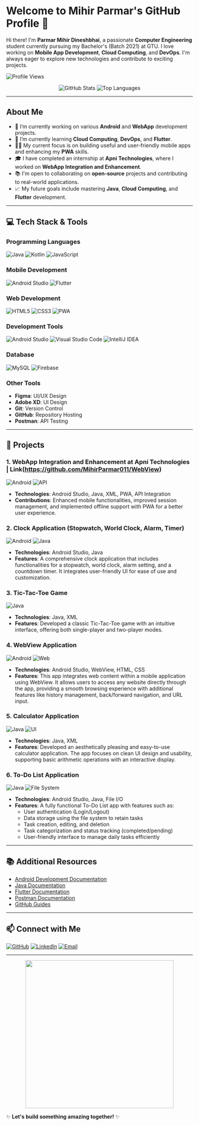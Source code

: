 # Welcome to Mihir Parmar's GitHub Profile 👋

Hi there! I'm **Parmar Mihir Dineshbhai**, a passionate **Computer Engineering** student currently pursuing my Bachelor's (Batch 2021) at GTU. I love working on **Mobile App Development**, **Cloud Computing**, and **DevOps**. I'm always eager to explore new technologies and contribute to exciting projects.

![Profile Views](https://komarev.com/ghpvc/?username=MihirParmar011&color=blue)

<p align="center">
  <img src="https://github-readme-stats.vercel.app/api?username=MihirParmar011&show_icons=true&theme=radical" alt="GitHub Stats">
  <img src="https://github-readme-stats.vercel.app/api/top-langs/?username=MihirParmar011&layout=compact&theme=radical" alt="Top Languages">
</p>

---

## About Me
- 🔭 I’m currently working on various **Android** and **WebApp** development projects.
- 🌱 I’m currently learning **Cloud Computing**, **DevOps**, and **Flutter**.
- 👨‍💻 My current focus is on building useful and user-friendly mobile apps and enhancing my **PWA** skills.
- 🎓 I have completed an internship at **Apni Technologies**, where I worked on **WebApp Integration and Enhancement**.
- 📚 I'm open to collaborating on **open-source** projects and contributing to real-world applications.
- 📈 My future goals include mastering **Java**, **Cloud Computing**, and **Flutter** development.

---

## 💻 Tech Stack & Tools

### Programming Languages  
![Java](https://img.shields.io/badge/Java-ED8B00?style=for-the-badge&logo=java&logoColor=white)
![Kotlin](https://img.shields.io/badge/Kotlin-0095D5?style=for-the-badge&logo=kotlin&logoColor=white)
![JavaScript](https://img.shields.io/badge/JavaScript-F7DF1E?style=for-the-badge&logo=javascript&logoColor=black)

### Mobile Development  
![Android Studio](https://img.shields.io/badge/Android_Studio-3DDC84?style=for-the-badge&logo=android-studio&logoColor=white)
![Flutter](https://img.shields.io/badge/Flutter-02569B?style=for-the-badge&logo=flutter&logoColor=white)

### Web Development  
![HTML5](https://img.shields.io/badge/HTML5-E34F26?style=for-the-badge&logo=html5&logoColor=white)
![CSS3](https://img.shields.io/badge/CSS3-1572B6?style=for-the-badge&logo=css3&logoColor=white)
![PWA](https://img.shields.io/badge/PWA-5A0FC8?style=for-the-badge&logo=pwa&logoColor=white)

### Development Tools  
![Android Studio](https://img.shields.io/badge/Android_Studio-3DDC84?style=for-the-badge&logo=android-studio&logoColor=white)
![Visual Studio Code](https://img.shields.io/badge/VS%20Code-007ACC?style=for-the-badge&logo=visual-studio-code&logoColor=white)
![IntelliJ IDEA](https://img.shields.io/badge/IntelliJ%20IDEA-000000?style=for-the-badge&logo=intellij-idea&logoColor=white)

### Database  
![MySQL](https://img.shields.io/badge/MySQL-4479A1?style=for-the-badge&logo=mysql&logoColor=white)
![Firebase](https://img.shields.io/badge/Firebase-FFCA28?style=for-the-badge&logo=firebase&logoColor=black)

### Other Tools  
- **Figma**: UI/UX Design  
- **Adobe XD**: UI Design  
- **Git**: Version Control  
- **GitHub**: Repository Hosting  
- **Postman**: API Testing

---

## 🚀 Projects

### 1. WebApp Integration and Enhancement at Apni Technologies | Link(https://github.com/MihirParmar011/WebView)
![Android](https://img.shields.io/badge/Android-3DDC84?style=for-the-badge&logo=android&logoColor=white) ![API](https://img.shields.io/badge/API-339933?style=for-the-badge&logo=json-web-tokens&logoColor=white)

- **Technologies**: Android Studio, Java, XML, PWA, API Integration
- **Contributions**: Enhanced mobile functionalities, improved session management, and implemented offline support with PWA for a better user experience.

### 2. Clock Application (Stopwatch, World Clock, Alarm, Timer)  
![Android](https://img.shields.io/badge/Android-3DDC84?style=for-the-badge&logo=android&logoColor=white) ![Java](https://img.shields.io/badge/Java-ED8B00?style=for-the-badge&logo=java&logoColor=white)

- **Technologies**: Android Studio, Java
- **Features**: A comprehensive clock application that includes functionalities for a stopwatch, world clock, alarm setting, and a countdown timer. It integrates user-friendly UI for ease of use and customization.

### 3. Tic-Tac-Toe Game  
![Java](https://img.shields.io/badge/Java-ED8B00?style=for-the-badge&logo=java&logoColor=white)

- **Technologies**: Java, XML
- **Features**: Developed a classic Tic-Tac-Toe game with an intuitive interface, offering both single-player and two-player modes.

### 4. WebView Application  
![Android](https://img.shields.io/badge/Android-3DDC84?style=for-the-badge&logo=android&logoColor=white) ![Web](https://img.shields.io/badge/Web-HTML5?style=for-the-badge&logo=html5&logoColor=white)

- **Technologies**: Android Studio, WebView, HTML, CSS
- **Features**: This app integrates web content within a mobile application using WebView. It allows users to access any website directly through the app, providing a smooth browsing experience with additional features like history management, back/forward navigation, and URL input.

### 5. Calculator Application  
![Java](https://img.shields.io/badge/Java-ED8B00?style=for-the-badge&logo=java&logoColor=white) ![UI](https://img.shields.io/badge/UI-Design-brightgreen?style=for-the-badge)

- **Technologies**: Java, XML
- **Features**: Developed an aesthetically pleasing and easy-to-use calculator application. The app focuses on clean UI design and usability, supporting basic arithmetic operations with an interactive display.

### 6. To-Do List Application  
![Java](https://img.shields.io/badge/Java-ED8B00?style=for-the-badge&logo=java&logoColor=white) ![File System](https://img.shields.io/badge/File%20System-Storage-blue?style=for-the-badge)

- **Technologies**: Android Studio, Java, File I/O
- **Features**: A fully functional To-Do List app with features such as:
  - User authentication (Login/Logout)
  - Data storage using the file system to retain tasks
  - Task creation, editing, and deletion
  - Task categorization and status tracking (completed/pending)
  - User-friendly interface to manage daily tasks efficiently

---

## 📚 Additional Resources
- [Android Development Documentation](https://developer.android.com/docs)
- [Java Documentation](https://docs.oracle.com/javase/8/docs/api/)
- [Flutter Documentation](https://flutter.dev/docs)
- [Postman Documentation](https://learning.postman.com/docs/getting-started/introduction/)
- [GitHub Guides](https://guides.github.com/)

---

## 📫 Connect with Me

[![GitHub](https://img.shields.io/badge/GitHub-181717?style=for-the-badge&logo=github)](https://github.com/MihirParmar011)
[![LinkedIn](https://img.shields.io/badge/LinkedIn-0077B5?style=for-the-badge&logo=linkedin&logoColor=white)](https://www.linkedin.com/in/mihir-parmar011)
[![Email](https://img.shields.io/badge/Email-D14836?style=for-the-badge&logo=gmail&logoColor=white)](mailto:parmar.mihir@gmail.com)

---

<p align="center">
  <img src="https://media.giphy.com/media/LmNwrBhejkK9EFP504/giphy.gif" width="400">
</p>

✨ **Let's build something amazing together!** ✨


<!---- - 👋 Hi, I’m @MihirParmar011
- 👀 I’m interested in ...
- 🌱 I’m currently learning ...
- 💞️ I’m looking to collaborate on ...
- 📫 How to reach me ...
- 😄 Pronouns: ...
- ⚡ Fun fact: ...--->

<!---
MihirParmar011/MihirParmar011 is a ✨ special ✨ repository because its `README.md` (this file) appears on your GitHub profile.
You can click the Preview link to take a look at your changes.
--->
